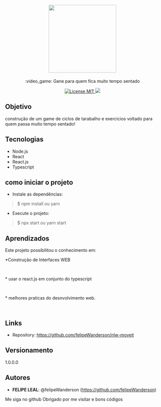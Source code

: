 <h1 align="center">
<br>
  <img src="https://user-images.githubusercontent.com/18500523/108798039-86e46e80-756b-11eb-8715-f9dd504dcfb7.png" width="220">
</h1>
<p align="center">:video_game: Gane para quem fica muito tempo sentado</p>


<p align="center">
  <a href="https://opensource.org/licenses/MIT">
    <img src="https://img.shields.io/badge/License-MIT-blue.svg" alt="License MIT">
  </a>
  <a href="https://www.linkedin.com/in/leal-felipe/" target="_blank">
<img src="https://img.shields.io/badge/-LinkedIn-black.svg?style=flat-square&logo=linkedin&colorB=555">  </a> 
</p>
 
## Objetivo
<p>construção de um game de ciclos de tarabalho e exercicios voltado para quem passa muito tempo sentado!</p>
 
 
## Tecnologias 
 
 
* Node.js
* React
* React.js
* Typescript
 
 
## como iniciar o projeto
 
* Instale as dependências:
>    $ npm install ou yarn
* Execute o projeto:
>    $ npx start ou yarn start
 
## Aprendizados
 
Este projeto possibilitou o conhecimento em:

<p>*Construção de Interfaces WEB</p><br />
<p>* usar o react.js em conjunto do typescript</p><br />
<p>* melhores praticas do desnvolvimento web.</p><br />

## Links
  - Repository: https://github.com/felipeWanderson/nlw-moveit
 
## Versionamento
 
1.0.0.0
 
 
## Autores
 
* **FELIPE LEAL**: @felipeWanderson (https://github.com/felipeWanderson)
 
 
Me siga no github
Obrigado por me visitar e bons códigos